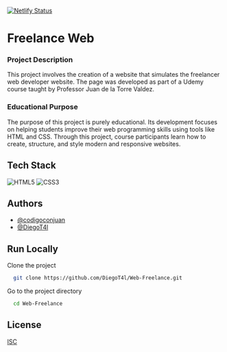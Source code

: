 
[![Netlify Status](https://api.netlify.com/api/v1/badges/9076b838-b864-4190-a882-653c57ab410d/deploy-status)](https://app.netlify.com/sites/freelance-template-t4l/deploys)

# Freelance Web

### Project Description
This project involves the creation of a website that simulates the freelancer web developer website. The page was developed as part of a Udemy course taught by Professor Juan de la Torre Valdez.

### Educational Purpose
The purpose of this project is purely educational. Its development focuses on helping students improve their web programming skills using tools like HTML and CSS. Through this project, course participants learn how to create, structure, and style modern and responsive websites.


## Tech Stack

![HTML5](https://img.shields.io/badge/html5-%23E34F26.svg?style=for-the-badge&logo=html5&logoColor=white)
![CSS3](https://img.shields.io/badge/css3-%231572B6.svg?style=for-the-badge&logo=css3&logoColor=white)

## Authors

- [@codigoconjuan](https://github.com/codigoconjuan)
- [@DiegoT4l](https://github.com/DiegoT4l)

## Run Locally

Clone the project

```bash
  git clone https://github.com/DiegoT4l/Web-Freelance.git
```

Go to the project directory

```bash
  cd Web-Freelance
```


## License

[ISC](LICENSE)